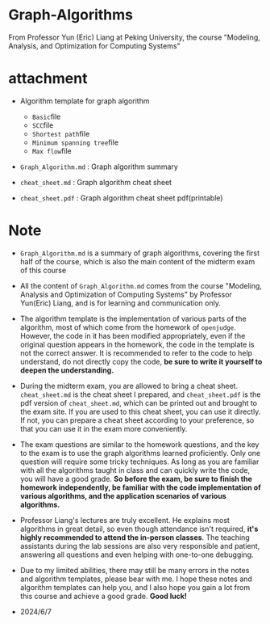 # Graph-Algorithms
From Professor Yun (Eric) Liang at Peking University, the course "Modeling, Analysis, and Optimization for Computing Systems"


# attachment
- Algorithm template for graph algorithm
    - `Basic`file
    - `SCC`file
    - `Shortest path`file
    - `Minimum spanning tree`file
    - `Max flow`file

- `Graph_Algorithm.md` : Graph algorithm summary

- `cheat_sheet.md` : Graph algorithm cheat sheet
- `cheat_sheet.pdf` : Graph algorithm cheat sheet pdf(printable)


# Note
- `Graph_Algorithm.md` is a summary of graph algorithms, covering the first half of the course, which is also the main content of the midterm exam of this course

- All the content of `Graph_Algorithm.md` comes from the course "Modeling, Analysis and Optimization of Computing Systems" by Professor Yun(Eric) Liang, and is for learning and communication only.

- The algorithm template is the implementation of various parts of the algorithm, most of which come from the homework of `openjudge`. However, the code in it has been modified appropriately, even if the original question appears in the homework, the code in the template is not the correct answer. It is recommended to refer to the code to help understand, do not directly copy the code, **be sure to write it yourself to deepen the understanding.**

- During the midterm exam, you are allowed to bring a cheat sheet. `cheat_sheet.md` is the cheat sheet I prepared, and `cheat_sheet.pdf` is the pdf version of `cheat_sheet.md`, which can be printed out and brought to the exam site. If you are used to this cheat sheet, you can use it directly. If not, you can prepare a cheat sheet according to your preference, so that you can use it in the exam more conveniently.

- The exam questions are similar to the homework questions, and the key to the exam is to use the graph algorithms learned proficiently. Only one question will require some tricky techniques. As long as you are familiar with all the algorithms taught in class and can quickly write the code, you will have a good grade. **So before the exam, be sure to finish the homework independently, be familiar with the code implementation of various algorithms, and the application scenarios of various algorithms.**

- Professor Liang's lectures are truly excellent. He explains most algorithms in great detail, so even though attendance isn't required, **it's highly recommended to attend the in-person classes**. The teaching assistants during the lab sessions are also very responsible and patient, answering all questions and even helping with one-to-one debugging.

- Due to my limited abilities, there may still be many errors in the notes and algorithm templates, please bear with me. I hope these notes and algorithm templates can help you, and I also hope you gain a lot from this course and achieve a good grade. **Good luck!**


- 2024/6/7
